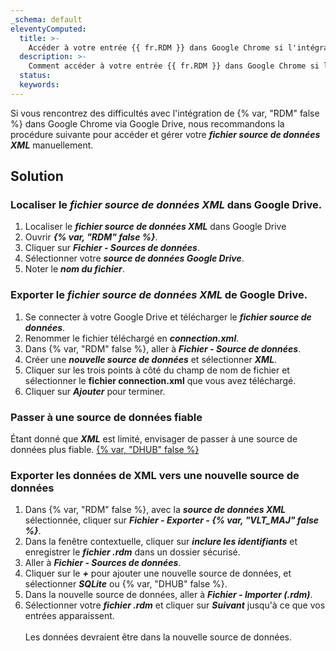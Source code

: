 ```yaml
---
_schema: default
eleventyComputed:
  title: >-
    Accéder à votre entrée {{ fr.RDM }} dans Google Chrome si l'intégration de Google Drive ne fonctionne pas
  description: >-
    Comment accéder à votre entrée {{ fr.RDM }} dans Google Chrome si l'intégration de Google Drive ne fonctionne pas
  status:
  keywords:
---
```

Si vous rencontrez des difficultés avec l'intégration de {% var, "RDM" false %} dans Google Chrome via Google Drive, nous recommandons la procédure suivante pour accéder et gérer votre ***fichier source de données XML*** manuellement.

## Solution

### Localiser le ***fichier source de données XML*** dans Google Drive.

1. Localiser le ***fichier source de données XML*** dans Google Drive
2. Ouvrir ***{% var, "RDM" false %}***.
3. Cliquer sur ***Fichier - Sources de données***.
4. Sélectionner votre ***source de données Google Drive***.
5. Noter le ***nom du fichier***.

### Exporter le ***fichier source de données XML*** de Google Drive.

1. Se connecter à votre Google Drive et télécharger le ***fichier source de données***.
2. Renommer le fichier téléchargé en ***connection.xml***.
3. Dans {% var, "RDM" false %}, aller à ***Fichier - Source de données***.
4. Créer une ***nouvelle source de données*** et sélectionner ***XML***.
5. Cliquer sur les trois points à côté du champ de nom de fichier et sélectionner le **fichier connection.xml** que vous avez téléchargé.
6. Cliquer sur ***Ajouter*** pour terminer.

### Passer à une source de données fiable

Étant donné que ***XML*** est limité, envisager de passer à une source de données plus fiable. [{% var, "DHUB" false %}](t/hub/getting-started/create-hub/)

### Exporter les données de XML vers une nouvelle source de données

1. Dans {% var, "RDM" false %}, avec la ***source de données XML*** sélectionnée, cliquer sur ***Fichier - Exporter - {% var, "VLT_MAJ" false %}***.
2. Dans la fenêtre contextuelle, cliquer sur ***inclure les identifiants*** et enregistrer le ***fichier .rdm*** dans un dossier sécurisé.
3. Aller à ***Fichier - Sources de données***.
4. Cliquer sur le ***\+*** pour ajouter une nouvelle source de données, et sélectionner ***SQLite*** ou {% var, "DHUB" false %}.
5. Dans la nouvelle source de données, aller à ***Fichier - Importer (.rdm)***.
6. Sélectionner votre ***fichier .rdm*** et cliquer sur ***Suivant*** jusqu'à ce que vos entrées apparaissent.<br><br>Les données devraient être dans la nouvelle source de données.<br>

&nbsp;

